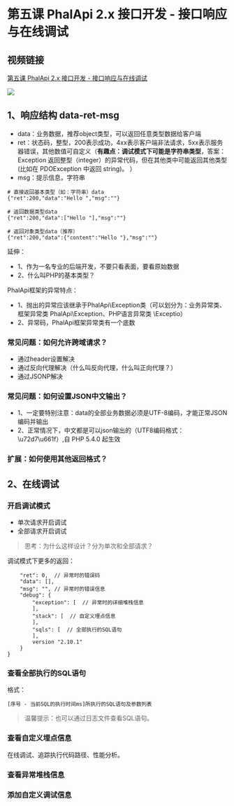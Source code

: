 # 第五课 PhalApi 2.x 接口开发 - 接口响应与在线调试

## 视频链接
[第五课 PhalApi 2.x 接口开发 - 接口响应与在线调试](https://www.bilibili.com/video/av84041586)

[![](http://cd8.yesapi.net/yesyesapi_20200119160508_68c28939b7bcf7179ef72041ec63cf10.png)](https://www.bilibili.com/video/av84041586)

## 1、响应结构 data-ret-msg
 + data：业务数据，推荐object类型，可以返回任意类型数据给客户端
 + ret：状态码，整型，200表示成功，4xx表示客户端非法请求，5xx表示服务器错误，其他数值可自定义（**有趣点：调试模式下可能是字符串类型**，答案：Exception 返回整型（integer）的异常代码，但在其他类中可能返回其他类型(比如在 PDOException 中返回 string)。 ）
 + msg：提示信息，字符串
 
```
# 直接返回基本类型（如：字符串）data
{"ret":200,"data":"Hello ","msg":""}

# 返回数据类型data
{"ret":200,"data":["Hello "],"msg":""}

# 返回对象类型data（推荐）
{"ret":200,"data":{"content":"Hello "},"msg":""}
``` 

延伸：
 + 1、作为一名专业的后端开发，不要只看表面，要看原始数据
 + 2、什么叫PHP的基本类型？
 
PhalApi框架的异常特点：  
 + 1、抛出的异常应该继承于PhalApi\Exception类（可以划分为：业务异常类、框架异常类 PhalApi\Exception、PHP语言异常类 \Exceptio）
 + 2、异常码，PhalApi框架异常类有一个底数
 
### 常见问题：如何允许跨域请求？ 
 + 通过header设置解决
 + 通过反向代理解决（什么叫反向代理，什么叫正向代理？）
 + 通过JSONP解决
 
### 常见问题：如何设置JSON中文输出？
 + 1、一定要特别注意：data的全部业务数据必须是UTF-8编码，才能正常JSON编码并输出
 + 2、正常情况下，中文都是可以json输出的（UTF8编码格式：\u72d7\u661f）,自 PHP 5.4.0 起生效

### 扩展：如何使用其他返回格式？

## 2、在线调试

### 开启调试模式

 + 单次请求开启调试
 + 全部请求开启调试
 
> 思考：为什么这样设计？分为单次和全部请求？

调试模式下更多的返回：  
```{
    "ret": 0,  // 异常时的错误码
    "data": [],
    "msg": "", // 异常时的错误信息
    "debug": {
        "exception": [  // 异常时的详细堆栈信息
        ],
        "stack": [  // 自定义埋点信息
        ],
        "sqls": [  // 全部执行的SQL语句
        ],
        version	"2.10.1"
    }
}
```

### 查看全部执行的SQL语句
格式：
```
[序号 - 当前SQL的执行时间ms]所执行的SQL语句及参数列表
```
> 温馨提示：也可以通过日志文件查看SQL语句。  

### 查看自定义埋点信息
在线调试、追踪执行代码路径、性能分析。  

### 查看异常堆栈信息

### 添加自定义调试信息


 
